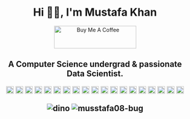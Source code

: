 <!--
**musstafa08-bug/musstafa08-bug** is a ✨ _special_ ✨ repository because its `README.md` (this file) appears on your GitHub profile.

Here are some ideas to get you started:

- 🔭 I’m currently working as a Data Science intern at <a href="https://www.zaubacorp.com/company/TECHNOCOLABS-SOFTWARE-PRIVATE-LIMITED/U72900MP2020PTC052601" target="_blank">
- 🌱 I’m currently learning ...
- 👯 I’m looking to collaborate on ...
- 🤔 I’m looking for help with ...
- 💬 Ask me about ...
- 📫 How to reach me: ...
- 😄 Pronouns: ...
- ⚡ Fun fact: ...
-->
 <h1 align="center">Hi 👋🏻, I'm Mustafa Khan </h1>
<p align="center">
<a href="https://www.buymeacoffee.com/musstafa" target="_blank"><img src="https://cdn.buymeacoffee.com/buttons/v2/default-green.png" alt="Buy Me A Coffee" style="height: 60px !important;width: 217px !important;" ></a>
</p>
<h2 align="center">A Computer Science undergrad & passionate Data Scientist. 
<p align="center">
 <img src="https://img.icons8.com/color/48/000000/python.png" alt="python" width="20" height="20"/>
 <img src="https://img.icons8.com/ios-filled/50/000000/mysql-logo.png" alt="mysql"  width="20" height="20" /> 
 <img src="https://img.icons8.com/color/48/000000/mongodb.svg" alt="mongodb"  width="20" height="20" /> 
 <img src="https://www.flaticon.com/svg/static/icons/svg/919/919827.svg" alt="html"  width="20" height="20" />
 <img src="https://www.flaticon.com/svg/static/icons/svg/919/919826.svg" alt="css"  width="20" height="20" />
 <img src="https://encrypted-tbn0.gstatic.com/images?q=tbn%3AANd9GcSeKsJQSrJwaTecSTGAZGSW0VzRf6xHWFrq5w&usqp=CAU" alt="flask"  width="20" height="20" />
 <img src="https://encrypted-tbn0.gstatic.com/images?q=tbn%3AANd9GcR_FYxPEbg_5-gueG3EU-bGD7ldF1_8zDhpXQ&usqp=CAU" alt="heroku"  width="20" height="20" />
  
 <img src="https://encrypted-tbn0.gstatic.com/images?q=tbn%3AANd9GcRXCDD7q7wCVdRNtROzgtARnDThPmab6k2x7Q&usqp=CAU" alt="pandas"  width="20" height="20" />
 <img src="https://encrypted-tbn0.gstatic.com/images?q=tbn%3AANd9GcTPyPIg8CHsYlg6yJk0MwyDlv0hHB8iL6IchA&usqp=CAU" alt="numpy"  width="20" height="20" />
 <img src="https://encrypted-tbn0.gstatic.com/images?q=tbn%3AANd9GcTJxl9wVLrr_kKuCLpNAHVcFXzvw6guQ6dcTw&usqp=CAU" alt="matplotlib"  width="20" height="20" />
 <img src="https://encrypted-tbn0.gstatic.com/images?q=tbn%3AANd9GcQjL-EyWMAnIeZ2JR9aGFKEOJLqWexG2Ev8Fg&usqp=CAU" alt="seaborn"  width="20" height="20" />
 <img src="https://encrypted-tbn0.gstatic.com/images?q=tbn%3AANd9GcQnDCTatXAJKS1Bi49FPxOHfLbpedaJXxAnTg&usqp=CAU" alt="plotly"  width="20" height="20" />
 <img src="https://encrypted-tbn0.gstatic.com/images?q=tbn%3AANd9GcTbgev4rOoFcIpsqYjpUyyLaZsP1ioMFSZcFg&usqp=CAU" alt="folium"  width="20" height="20" />
 <img src="https://upload.wikimedia.org/wikipedia/commons/thumb/0/05/Scikit_learn_logo_small.svg/1200px-Scikit_learn_logo_small.svg.png" alt="sckit-learn"  width="20" height="20" />
 <img src="https://www.tensorflow.org/images/tf_logo_social.png" alt="tensorflow"  width="20" height="20" />
 <img src="https://keras.io/img/logo.png" alt="keras"  width="20" height="20" />
  
 <img src="https://a0.awsstatic.com/libra-css/images/logos/aws_logo_smile_1200x630.png" alt="aws"  width="20" height="20" />
 <img src="https://encrypted-tbn0.gstatic.com/images?q=tbn%3AANd9GcRpoebnp4WyfrOXkoLS1h-sw7HjIpGYYgrBNQ&usqp=CAU" alt="ibm watson"  width="20" height="20" />
 <img src="https://encrypted-tbn0.gstatic.com/images?q=tbn%3AANd9GcR4FGxJJI8eEhk5keGl82RLezemMaOuoZXUEQ&usqp=CAU" alt="github"  width="20" height="20" />
 
 <p align="center">
   <img src="https://github.com/saadeghi/saadeghi/blob/master/dino.gif" alt="dino" />
   <img src="https://komarev.com/ghpvc/?username=musstafa08-bug" alt="musstafa08-bug" />
</p>

   
  
